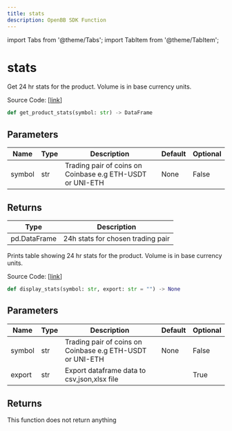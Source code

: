 ```yaml
---
title: stats
description: OpenBB SDK Function
---
```


import Tabs from '@theme/Tabs';
import TabItem from '@theme/TabItem';

# stats

<Tabs>
<TabItem value="model" label="Model" default>

Get 24 hr stats for the product. Volume is in base currency units.

Source Code: [[link](https://github.com/OpenBB-finance/OpenBBTerminal/tree/main/openbb_terminal/cryptocurrency/due_diligence/coinbase_model.py#L202)]

```python
def get_product_stats(symbol: str) -> DataFrame
```
## Parameters

| Name | Type | Description | Default | Optional |
| ---- | ---- | ----------- | ------- | -------- |
| symbol | str | Trading pair of coins on Coinbase e.g ETH-USDT or UNI-ETH | None | False |

## Returns

| Type | Description |
| ---- | ----------- |
| pd.DataFrame | 24h stats for chosen trading pair |



</TabItem>
<TabItem value="view" label="View">

Prints table showing 24 hr stats for the product. Volume is in base currency units.

Source Code: [[link](https://github.com/OpenBB-finance/OpenBBTerminal/tree/main/openbb_terminal/cryptocurrency/due_diligence/coinbase_view.py#L99)]

```python
def display_stats(symbol: str, export: str = "") -> None
```
## Parameters

| Name | Type | Description | Default | Optional |
| ---- | ---- | ----------- | ------- | -------- |
| symbol | str | Trading pair of coins on Coinbase e.g ETH-USDT or UNI-ETH | None | False |
| export | str | Export dataframe data to csv,json,xlsx file |  | True |

## Returns

This function does not return anything



</TabItem>
</Tabs>